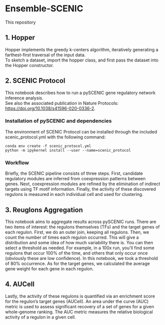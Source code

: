 # Ensemble-SCENIC

This repository 

## 1. Hopper

Hopper implements the greedy k-centers algorithm, iteratively generating a farthest-first traversal of the input data.\
To sketch a dataset, import the hopper class, and first pass the dataset into the Hopper constructor.

## 2. SCENIC Protocol

This notebook describes how to run a pySCENIC gene regulatory network inference analysis.\
See also the associated publication in Nature Protocols: https://doi.org/10.1038/s41596-020-0336-2.

### Installation of pySCENIC and dependencies
The environment of SCENIC Protocol can be installed through the included scenic_protocol.yml with the following command:
```console
conda env create -f scenic_protocol.yml
python -m ipykernel install --user --name=scenic_protocol
```

### Workflow
Briefly, the SCENIC pipeline consists of three steps. First, candidate regulatory modules are inferred from coexpression patterns between genes. Next, coexpression modules are refined by the elimination of indirect targets using TF motif information. Finally, the activity of these discovered regulons is measured in each individual cell and used for clustering.


## 3. Reuglons Aggregation

This notebook aims to aggregate results across pySCENIC runs. There are two items of interest: the regulons themselves (TFs) and the target genes of each regulon. First, we do an outer join, keeping all regulons. Then, we count the number of times each regulon occurred. This will give a distribution and some idea of how much variability there is. You can then select a threshold as needed. For example, in a 100x run, you'll find some regulons that occur 100% of the time, and others that only occur once (obviously these are low confidence). In this notebook, we took a threshold of 80% occurrence. As for the target genes, we calculated the average gene weight for each gene in each regulon.

## 4. AUCell

Lastly, the activity of these regulons is quantified via an enrichment score for the regulon’s target genes (AUCell). An area under the curve (AUC) metric is used to assess significant recovery of a set of genes for a given whole-genome ranking. The AUC metric measures the relative biological activity of a regulon in a given cell.


